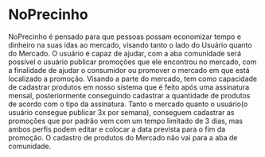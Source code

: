 # NoPrecinho
NoPrecinho é pensado para que pessoas possam economizar tempo e dinheiro na suas idas ao mercado, visando tanto o lado do Usuário quanto do Mercado. O usuário é capaz de ajudar, com a aba comunidade será possível o usuário publicar promoções que ele encontrou no mercado, com a finalidade de ajudar o consumidor ou promover o mercado em que está localizado a promoção.
Visando a parte do mercado, tem como capacidade de cadastrar produtos em nosso sistema que é feito após uma assinatura mensal, posteriormente conseguindo cadastrar a quantidade de produtos
de acordo com o tipo da assinatura. Tanto o mercado quanto o usuário(o usuário consegue publicar 3x por semana), conseguem cadastrar as promoções que por padrão vem com um tempo limitado de 3 dias, mas ambos perfis podem editar e colocar a data prevista para o fim da promoção. 
O cadastro de produtos do Mercado não vai para a aba de comunidade.

